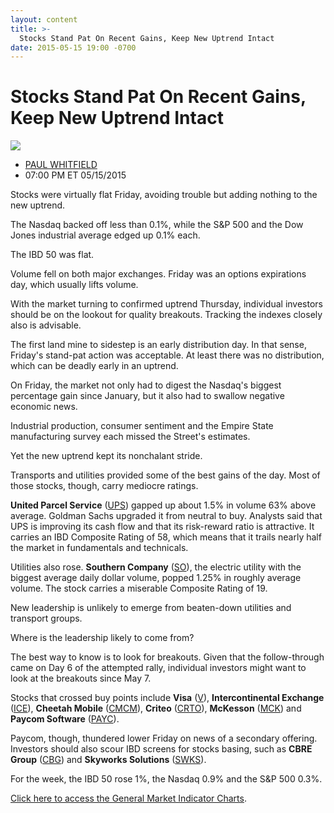 ```yaml
---
layout: content
title: >-
  Stocks Stand Pat On Recent Gains, Keep New Uptrend Intact
date: 2015-05-15 19:00 -0700
---
```



Stocks Stand Pat On Recent Gains, Keep New Uptrend Intact
==========================================================


![](https://www.investors.com/wp-content/uploads/ibd-migrated-images/MPv_150518_635673000805648889.png)

* [PAUL WHITFIELD](https://www.investors.com/author/whitfieldp/ "Posts by PAUL WHITFIELD")
* 07:00 PM ET 05/15/2015





Stocks were virtually flat Friday, avoiding trouble but adding nothing to the new uptrend.


The Nasdaq backed off less than 0.1%, while the S&P 500 and the Dow Jones industrial average edged up 0.1% each.


The IBD 50 was flat.


Volume fell on both major exchanges. Friday was an options expirations day, which usually lifts volume.


With the market turning to confirmed uptrend Thursday, individual investors should be on the lookout for quality breakouts. Tracking the indexes closely also is advisable.


The first land mine to sidestep is an early distribution day. In that sense, Friday's stand-pat action was acceptable. At least there was no distribution, which can be deadly early in an uptrend.


On Friday, the market not only had to digest the Nasdaq's biggest percentage gain since January, but it also had to swallow negative economic news.


Industrial production, consumer sentiment and the Empire State manufacturing survey each missed the Street's estimates.


Yet the new uptrend kept its nonchalant stride.


Transports and utilities provided some of the best gains of the day. Most of those stocks, though, carry mediocre ratings.


**United Parcel Service** ([UPS](https://research.investors.com/quote.aspx?symbol=UPS)) gapped up about 1.5% in volume 63% above average. Goldman Sachs upgraded it from neutral to buy. Analysts said that UPS is improving its cash flow and that its risk-reward ratio is attractive. It carries an IBD Composite Rating of 58, which means that it trails nearly half the market in fundamentals and technicals.


Utilities also rose. **Southern Company** ([SO](https://research.investors.com/quote.aspx?symbol=SO)), the electric utility with the biggest average daily dollar volume, popped 1.25% in roughly average volume. The stock carries a miserable Composite Rating of 19.


New leadership is unlikely to emerge from beaten-down utilities and transport groups.


Where is the leadership likely to come from?


The best way to know is to look for breakouts. Given that the follow-through came on Day 6 of the attempted rally, individual investors might want to look at the breakouts since May 7.


Stocks that crossed buy points include **Visa** ([V](https://research.investors.com/quote.aspx?symbol=V)), **Intercontinental Exchange** ([ICE](https://research.investors.com/quote.aspx?symbol=ICE)), **Cheetah Mobile** ([CMCM](https://research.investors.com/quote.aspx?symbol=CMCM)), **Criteo** ([CRTO](https://research.investors.com/quote.aspx?symbol=CRTO)), **McKesson** ([MCK](https://research.investors.com/quote.aspx?symbol=MCK)) and **Paycom Software** ([PAYC](https://research.investors.com/quote.aspx?symbol=PAYC)).


Paycom, though, thundered lower Friday on news of a secondary offering. Investors should also scour IBD screens for stocks basing, such as **CBRE Group** ([CBG](https://research.investors.com/quote.aspx?symbol=CBG)) and **Skyworks Solutions** ([SWKS](https://research.investors.com/quote.aspx?symbol=SWKS)).


For the week, the IBD 50 rose 1%, the Nasdaq 0.9% and the S&P 500 0.3%.


[Click here to access the General Market Indicator Charts](https://www.investors.com/pdf/GMI_051815.pdf).




